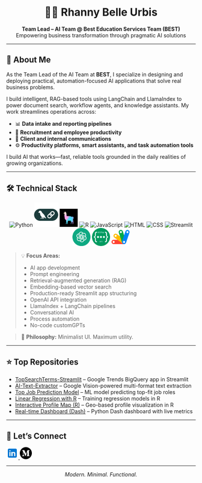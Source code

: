 <h1 align="center">👩‍💻 Rhanny Belle Urbis</h1>
<p align="center"><strong>Team Lead – AI Team @ Best Education Services Team (BEST)</strong><br>
Empowering business transformation through pragmatic AI solutions</p>

---

## 🧠 About Me

<p>As the Team Lead of the AI Team at <strong>BEST</strong>, I specialize in designing and deploying practical, automation-focused AI applications that solve real business problems.</p>
<p>I build intelligent, RAG-based tools using LangChain and LlamaIndex to power document search, workflow agents, and knowledge assistants. My work streamlines operations across:</p>

- 📊 <strong>Data intake and reporting pipelines</strong>  
- 👥 <strong>Recruitment and employee productivity</strong>  
- 💬 <strong>Client and internal communications</strong>  
- ⚙️ <strong>Productivity platforms, smart assistants, and task automation tools</strong>

<p>I build AI that works—fast, reliable tools grounded in the daily realities of growing organizations.</p>

---

## 🛠️ Technical Stack

<div align="center">
  <img src="https://cdn.jsdelivr.net/gh/devicons/devicon/icons/python/python-original.svg" alt="Python" width="48" height="48">
  <img src="https://github.com/rnx2024/rnx2024/blob/main/langchain-color.png" alt="LangChain" width="64" height="64">
  <img src="https://github.com/rnx2024/rnx2024/blob/main/llama-index.jpg" alt="LlamaIndex" width="48" height="48">
  <img src="https://cdn.jsdelivr.net/gh/devicons/devicon/icons/r/r-original.svg" alt="R" width="48" height="48">
  <img src="https://cdn.jsdelivr.net/gh/devicons/devicon/icons/javascript/javascript-original.svg" alt="JavaScript" width="48" height="48">
  <img src="https://cdn.jsdelivr.net/gh/devicons/devicon/icons/html5/html5-original.svg" alt="HTML" width="48" height="48">
  <img src="https://cdn.jsdelivr.net/gh/devicons/devicon/icons/css3/css3-original.svg" alt="CSS" width="48" height="48">
  <img src="https://streamlit.io/images/brand/streamlit-logo-secondary-colormark-darktext.png" alt="Streamlit" width="96" height="96">
  <img src="https://github.com/rnx2024/rnx2024/raw/main/vecteezy_openai-chatgpt-logo-icon_22227364.png" alt="OpenAI" width="48" height="48">
  <img src="https://github.com/rnx2024/rnx2024/blob/main/rest-api-icon-8.jpg" alt="REST API" width="48" height="48">
  <img src="https://github.com/rnx2024/rnx2024/blob/main/google-apps-script_5968494.png" alt="Apps Script" width="48" height="48">
</div>

> 💡 <strong>Focus Areas:</strong>  
> - AI app development  
> - Prompt engineering  
> - Retrieval-augmented generation (RAG)  
> - Embedding-based vector search  
> - Production-ready Streamlit app structuring  
> - OpenAI API integration  
> - LlamaIndex + LangChain pipelines  
> - Conversational AI  
> - Process automation  
> - No-code customGPTs  

> 🧩 <strong>Philosophy:</strong> Minimalist UI. Maximum utility.

---

## ⭐ Top Repositories

<ul>
  <li><a href="https://github.com/rnx2024/TopSearchTerms-Streamlit" target="_blank">TopSearchTerms-Streamlit</a> – Google Trends BigQuery app in Streamlit</li>
  <li><a href="https://github.com/rnx2024/AI-Text-Extractor" target="_blank">AI-Text-Extractor</a> – Google Vision-powered multi-format text extraction</li>
  <li><a href="https://github.com/rnx2024/top-job-prediction_model" target="_blank">Top Job Prediction Model</a> – ML model predicting top-fit job roles</li>
  <li><a href="https://github.com/rnx2024/Linear-Regression-Model-Training-with-R" target="_blank">Linear Regression with R</a> – Training regression models in R</li>
  <li><a href="https://github.com/rnx2024/Interactive-Profile-Map-using-R-Programming" target="_blank">Interactive Profile Map (R)</a> – Geo-based profile visualization in R</li>
  <li><a href="https://github.com/rnx2024/Real-time-Dashboard-Python-Dash-" target="_blank">Real-time Dashboard (Dash)</a> – Python Dash dashboard with live metrics</li>
</ul>

---

## 📡 Let’s Connect

<p align="left">
  <a href="https://www.linkedin.com/in/rhanny-belle-urbis" target="_blank">
    <img src="https://github.com/rnx2024/rnx2024/blob/main/icons8-linkedin-48.png" alt="LinkedIn" width="32" height="32">
  </a>
  <a href="https://medium.com/@rnx2024" target="_blank">
    <img src="https://github.com/rnx2024/rnx2024/blob/main/medium.png" alt="Medium" width="32" height="32">
  </a>
</p>

---

<p align="center"><i>Modern. Minimal. Functional.</i></p>
